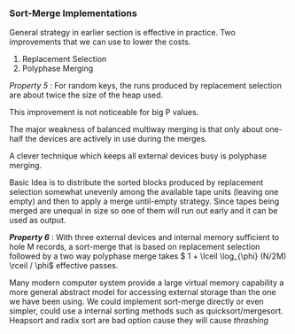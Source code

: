 ### Sort-Merge Implementations

General strategy in earlier section is effective in practice. Two improvements that we can use to lower the costs.

1. Replacement Selection
2. Polyphase Merging



*Property 5* : For random keys, the runs produced by replacement selection are about twice the size of the heap used.

This improvement is not noticeable for big P values.

The major weakness of balanced multiway merging is that only about one-half the devices are actively in use during the merges.

 A clever technique which keeps all external devices busy is polyphase merging.

Basic Idea is to distribute the sorted blocks produced by replacement selection somewhat unevenly among the available tape units (leaving one empty) and then to apply a merge until-empty strategy. Since tapes being merged are unequal in size so one of them will run out early and it can be used as output.

***Property 6*** : With three external devices and internal memory sufficient to hole M records, a sort-merge that is based on replacement selection followed by a two way polyphase merge takes $ 1 + \lceil \log_{\phi} (N/2M) \rceil / \phi$ effective passes. 

Many modern computer system provide a large virtual memory capability a more general abstract model for accessing external storage than the one we have been using. We could implement sort-merge directly or even simpler, could use a internal sorting methods such as quicksort/mergesort. Heapsort and radix sort are bad option cause they will cause *thrashing*

